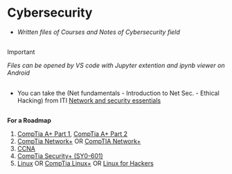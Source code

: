 # Cybersecurity
- *Written files of Courses and Notes of Cybersecurity field*
##
> [!IMPORTANT]
> *Files can be opened by VS code with Jupyter extention and ipynb viewer on Android*
##
- You can take the (Net fundamentals - Introduction to Net Sec. - Ethical Hacking) from ITI [Network and security essentials](https://maharatech.gov.eg/course/view.php?id=2046)
##
**For a Roadmap**
1. [CompTia A+ Part 1](https://youtube.com/playlist?list=PLG49S3nxzAnnOmvg5UGVenB_qQgsh01uC), [CompTia A+ Part 2](https://youtube.com/playlist?list=PLG49S3nxzAnna96gzhJrzkii4hH_mgW4b)
2. [CompTia Network+](https://youtube.com/playlist?list=PLG49S3nxzAnlCJiCrOYuRYb6cne864a7G) OR [CompTIA Network+](https://youtube.com/playlist?list=PLH-n8YK76vIiuIZoWvHL7AvtrDV7hR3He)
3. [CCNA](https://youtube.com/playlist?list=PLu09YdBTOGiFp9XlbbhC9Vju-TtqeSG_l)
4. [CompTia Security+ (SY0-601)](https://netriders.academy/courses/security/)
5. [Linux](https://youtube.com/playlist?list=PLDRMxi70CdSD48OPJbsDZRt4l0GvWJ2iG) OR [CompTia Linux+](https://youtube.com/playlist?list=PLhgvoVxtpsW6tl-QKDz167pzPVI-Y_lDO) OR [Linux for Hackers](https://youtube.com/playlist?list=PLBf0hzazHTGMh2fe2MFf3lCgk0rKmS2by)
